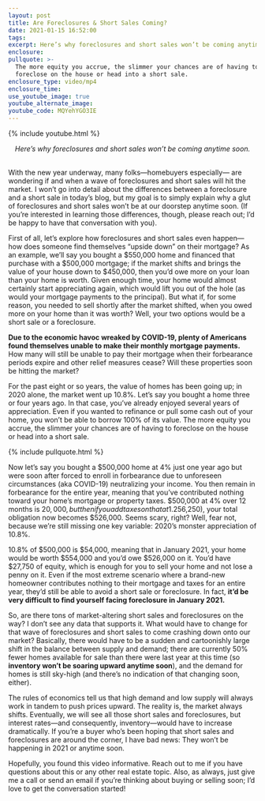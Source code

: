 ```yaml
---
layout: post
title: Are Foreclosures & Short Sales Coming?
date: 2021-01-15 16:52:00
tags:
excerpt: Here’s why foreclosures and short sales won’t be coming anytime soon.
enclosure:
pullquote: >-
  The more equity you accrue, the slimmer your chances are of having to
  foreclose on the house or head into a short sale.
enclosure_type: video/mp4
enclosure_time:
use_youtube_image: true
youtube_alternate_image:
youtube_code: MQYehYGO3IE
---
```


{% include youtube.html %}

<center><em>&nbsp;Here&rsquo;s why foreclosures and short sales won&rsquo;t be coming anytime soon.&nbsp;</em></center>

<center>&nbsp;</center>

With the new year underway, many folks—homebuyers especially— are wondering if and when a wave of foreclosures and short sales will hit the market. I won’t go into detail about the differences between a foreclosure and a short sale in today’s blog, but my goal is to simply explain why a glut of foreclosures and short sales won’t be at our doorstep anytime soon. (If you’re interested in learning those differences, though, please reach out; I’d be happy to have that conversation with you).&nbsp;

First of all, let’s explore how foreclosures and short sales even happen—how does someone find themselves “upside down” on their mortgage? As an example, we’ll say you bought a $550,000 home and financed that purchase with a $500,000 mortgage; if the market shifts and brings the value of your house down to $450,000, then you’d owe more on your loan than your home is worth. Given enough time, your home would almost certainly start appreciating again, which would lift you out of the hole (as would your mortgage payments to the principal). But what if, for some reason, you needed to sell shortly after the market shifted, when you owed more on your home than it was worth? Well, your two options would be a short sale or a foreclosure.&nbsp;

**Due to the economic havoc wreaked by COVID-19, plenty of Americans found themselves unable to make their monthly mortgage payments.** How many will still be unable to pay their mortgage when their forbearance periods expire and other relief measures cease? Will these properties soon be hitting the market?&nbsp;

For the past eight or so years, the value of homes has been going up; in 2020 alone, the market went up 10.8%. Let’s say you bought a home three or four years ago. In that case, you’ve already enjoyed several years of appreciation. Even if you wanted to refinance or pull some cash out of your home, you won’t be able to borrow 100% of its value. The more equity you accrue, the slimmer your chances are of having to foreclose on the house or head into a short sale.&nbsp;

{% include pullquote.html %}

Now let’s say you bought a $500,000 home at 4% just one year ago but were soon after forced to enroll in forbearance due to unforeseen circumstances (aka COVID-19) neutralizing your income. You then remain in forbearance for the entire year, meaning that you’ve contributed nothing toward your home’s mortgage or property taxes. $500,000 at 4% over 12 months is $20,000, but then if you add taxes on that at 1.25% ($6,250), your total obligation now becomes $526,000. Seems scary, right? Well, fear not, because we’re still missing one key variable: 2020’s monster appreciation of 10.8%.&nbsp;

10\.8% of $500,000 is $54,000, meaning that in January 2021, your home would be worth $554,000 and you’d owe $526,000 on it. You’d have $27,750 of equity, which is enough for you to sell your home and not lose a penny on it. Even if the most extreme scenario where a brand-new homeowner contributes nothing to their mortgage and taxes for an entire year, they’d still be able to avoid a short sale or foreclosure. In fact, **it’d be very difficult to find yourself facing foreclosure in January 2021.**&nbsp;

So, are there tons of market-altering short sales and foreclosures on the way? I don’t see any data that supports it. What would have to change for that wave of foreclosures and short sales to come crashing down onto our market? Basically, there would have to be a sudden and cartoonishly large shift in the balance between supply and demand; there are currently 50% fewer homes available for sale than there were last year at this time (so **inventory won’t be soaring upward anytime soon**), and the demand for homes is still sky-high (and there’s no indication of that changing soon, either).&nbsp;

The rules of economics tell us that high demand and low supply will always work in tandem to push prices upward. The reality is, the market always shifts. Eventually, we will see all those short sales and foreclosures, but interest rates—and consequently, inventory—would have to increase dramatically. If you’re a buyer who’s been hoping that short sales and foreclosures are around the corner, I have bad news: They won’t be happening in 2021 or anytime soon.&nbsp;

Hopefully, you found this video informative. Reach out to me if you have questions about this or any other real estate topic. Also, as always, just give me a call or send an email if you’re thinking about buying or selling soon; I’d love to get the conversation started\!
